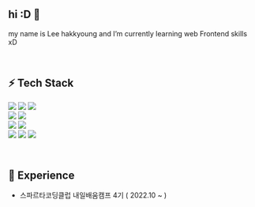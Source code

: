 ## hi :D 👋
my name is Lee hakkyoung and I’m currently learning web Frontend skills xD

<br />

## ⚡ Tech Stack
<img src="https://img.shields.io/badge/HTML5-E34F26?style=for-the-badge&logo=HTML5&logoColor=white"/></a>
<img src="https://img.shields.io/badge/CSS3-1572B6?style=for-the-badge&logo=CSS3&logoColor=white"/></a>
<img src="https://img.shields.io/badge/Scss-CC6699?style=for-the-badge&logo=Sass&logoColor=white"/></a>  
<img src="https://img.shields.io/badge/JavaScript-F7DF1E?style=for-the-badge&logo=JavaScript&logoColor=white"/></a>
<img src="https://img.shields.io/badge/TypeScript-3178C6?style=for-the-badge&logo=TypeScript&logoColor=white"/></a>  
<img src="https://img.shields.io/badge/React-61DAFB?style=for-the-badge&logo=React&logoColor=white"/></a>
<img src="https://img.shields.io/badge/Redux-764ABC?style=for-the-badge&logo=Redux&logoColor=white"/></a>  
<img src="https://img.shields.io/badge/npm-CB3837?style=for-the-badge&logo=npm&logoColor=white"/></a>
<img src="https://img.shields.io/badge/Yarn-2C8EBB?style=for-the-badge&logo=Yarn&logoColor=white"/></a>
<img src="https://img.shields.io/badge/Webpack-8DD6F9?style=for-the-badge&logo=Webpack&logoColor=white"/></a>
  
<br />
  
## 🌱 Experience 

- 스파르타코딩클럽 내일배움캠프 4기 ( 2022.10 ~ ) 
<br />





<!--

<img src="https://img.shields.io/badge/npm-CB3837?style=for-the-badge&logo=npm&logoColor=white"/></a>


-->
